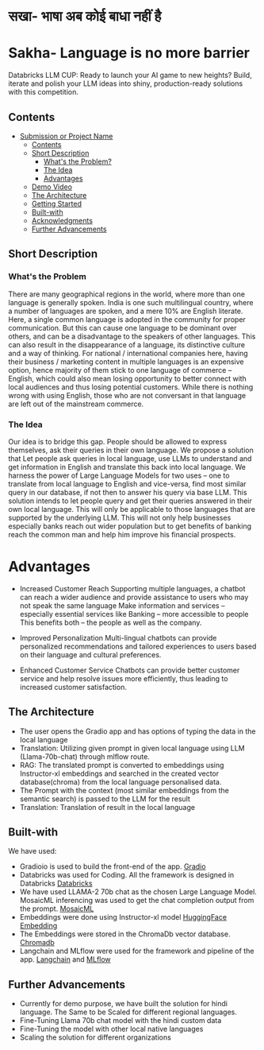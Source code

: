 #  सखा- भाषा अब कोई बाधा नहीं है
# Sakha- Language is no more barrier
Databricks LLM CUP: Ready to launch your AI game to new heights? Build, iterate and polish your LLM ideas into shiny, production-ready solutions with this competition.

## Contents
* [Submission or Project Name](#Prakriti)
    * [Contents](#Contents)
    * [Short Description](#Short-description)
         * [What's the Problem?](#what's-the-problem)
         * [The Idea](#the-idea)
         * [Advantages](#Advantages)
    * [Demo Video](#Demo-video)
    * [The Architecture](#the-architecture)
    * [Getting Started](#Getting-started)
    * [Built-with](#Built-with)
    * [Acknowledgments](#Acknowledgments)
    * [Further Advancements](#Further-Advancements)
 
## Short Description
### What's the Problem
There are many geographical regions in the world, where more than one language is generally spoken. India is one such multilingual country, where a number of languages are spoken, and a mere 10% are English literate. Here, a single common language is adopted in the community for proper communication. But this can cause one language to be dominant over others, and can be a disadvantage to the speakers of other languages. This can also result in the disappearance of a language, its distinctive culture and a way of thinking. For national / international companies here, having their business / marketing content in multiple languages is an expensive option, hence majority of them stick to one language of commerce – English, which could also mean losing opportunity to better connect with local audiences and thus losing potential customers. While there is nothing wrong with using English, those who are not conversant in that language are left out of the mainstream commerce.


### The Idea
Our idea is to bridge this gap. People should be allowed to express themselves, ask their queries in their own language. We propose a solution that Let people ask queries in local language, use LLMs to understand and get information in English and translate this back into local language. We harness the power of Large Language Models for two uses – one to translate from local language to English and vice-versa, find most similar query in our database, if not then to answer his query via base LLM. This solution intends to let people query and get their queries answered in their own local language. This will only be applicable to those languages that are supported by the underlying LLM. This will not only help businesses especially banks reach out wider population but to get benefits of banking reach the common man and help him improve his financial prospects. 

# Advantages
* Increased Customer Reach
   Supporting multiple languages, a chatbot can reach a wider audience and provide assistance to users who may not speak the same language
   Make information and services – especially essential services like Banking – more accessible to people
   This benefits both – the people as well as the company.

* Improved Personalization
   Multi-lingual chatbots can provide personalized recommendations and tailored experiences to users based on their language and cultural preferences.

* Enhanced Customer Service
   Chatbots can provide better customer service and help resolve issues more efficiently, thus leading to increased customer satisfaction.

## The Architecture
* The user opens the Gradio app and has options of typing the data in the local language
* Translation: Utilizing given prompt in given local language using LLM (Llama-70b-chat) through mlflow route.
* RAG: The translated prompt is converted to embeddings using Instructor-xl embeddings and searched in the created vector database(chroma) from the local language personalised data.
* The Prompt with the context (most similar embeddings from the semantic search) is passed to the LLM for the result
* Translation: Translation of result in the local language

## Built-with
We have used:
* Gradioio is used to build the front-end of the app. [Gradio](https://www.gradio.app/)
* Databricks was used for Coding. All the framework is designed in Databricks [Databricks](https://www.databricks.com/)
* We have used LLAMA-2 70b chat as the chosen Large Language Model. MosaicML inferencing was used to get the chat completion output from the prompt. [MosaicML](https://www.mosaicml.com/)
* Embeddings were done using Instructor-xl model [HuggingFace Embedding](https://huggingface.co/hkunlp/instructor-xl)
* The Embeddings were stored in the ChromaDb vector database. [Chromadb](https://www.trychroma.com/)
* Langchain and MLflow were used for the framework and pipeline of  the app. [Langchain](https://www.langchain.com/) and [MLflow](https://mlflow.org/)

## Further Advancements
* Currently for demo purpose, we have built the solution for hindi language. The Same to be Scaled for different regional languages.
* Fine-Tuning Llama 70b chat model with the hindi custom data
* Fine-Tuning the model with other local native languages
* Scaling the solution for different organizations

